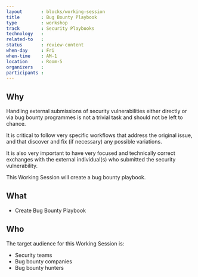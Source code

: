 ```yaml
---
layout       : blocks/working-session
title        : Bug Bounty Playbook
type         : workshop
track        : Security Playbooks
technology   :
related-to   :
status       : review-content
when-day     : Fri
when-time    : AM-1
location     : Room-5
organizers   :
participants :
---
```


## Why

Handling external submissions of security vulnerabilities either directly or via bug bounty programmes is not a trivial task and should not be left to chance.

It is critical to follow very specific workflows that address the original issue, and that discover and fix (if necessary) any possible variations.

It is also very important to have very focused and technically correct exchanges with the external individual(s) who submitted the security vulnerability.

This Working Session will create a bug bounty playbook.

## What

 - Create Bug Bounty Playbook

## Who

The target audience for this Working Session is:

 - Security teams
 - Bug bounty companies
 - Bug bounty hunters
